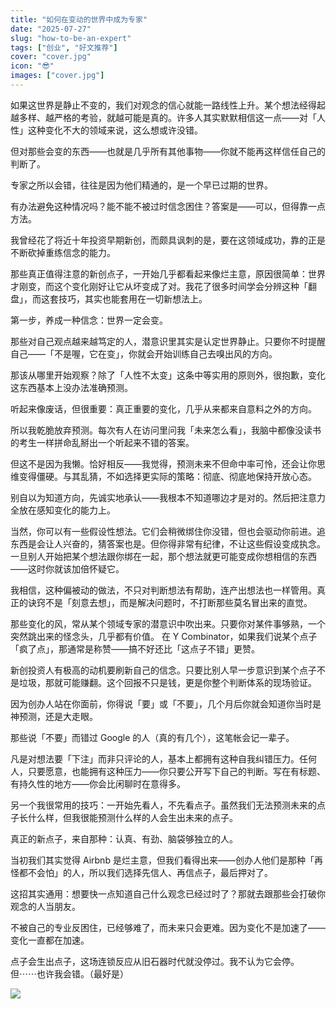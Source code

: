 ```yaml
---
title: "如何在变动的世界中成为专家"
date: "2025-07-27"
slug: "how-to-be-an-expert"
tags: ["创业", "好文推荐"]
cover: "cover.jpg"
icon: "😎"
images: ["cover.jpg"]
---
```

如果这世界是静止不变的，我们对观念的信心就能一路线性上升。某个想法经得起越多样、越严格的考验，就越可能是真的。许多人其实默默相信这一点——对「人性」这种变化不大的领域来说，这么想或许没错。



但对那些会变的东西——也就是几乎所有其他事物——你就不能再这样信任自己的判断了。



专家之所以会错，往往是因为他们精通的，是一个早已过期的世界。



有办法避免这种情况吗？能不能不被过时信念困住？答案是——可以，但得靠一点方法。



我曾经花了将近十年投资早期新创，而颇具讽刺的是，要在这领域成功，靠的正是不断砍掉重练信念的能力。



那些真正值得注意的新创点子，一开始几乎都看起来像烂主意，原因很简单：世界才刚变，而这个变化刚好让它从坏变成了对。我花了很多时间学会分辨这种「翻盘」，而这套技巧，其实也能套用在一切新想法上。



第一步，养成一种信念：世界一定会变。



那些对自己观点越来越笃定的人，潜意识里其实是认定世界静止。只要你不时提醒自己——「不是喔，它在变」，你就会开始训练自己去嗅出风的方向。



那该从哪里开始观察？除了「人性不太变」这条中等实用的原则外，很抱歉，变化这东西基本上没办法准确预测。



听起来像废话，但很重要：真正重要的变化，几乎从来都来自意料之外的方向。



所以我乾脆放弃预测。每次有人在访问里问我「未来怎么看」，我脑中都像没读书的考生一样拼命乱掰出一个听起来不错的答案。



但这不是因为我懒。恰好相反——我觉得，预测未来不但命中率可怜，还会让你思维变得僵硬。与其乱猜，不如选择更实际的策略：彻底、彻底地保持开放心态。



别自以为知道方向，先诚实地承认——我根本不知道哪边才是对的。然后把注意力全放在感知变化的能力上。



当然，你可以有一些假设性想法。它们会稍微绑住你没错，但也会驱动你前进。追东西是会让人兴奋的，猜答案也是。但你得非常有纪律，不让这些假设变成执念。
一旦别人开始把某个想法跟你绑在一起，那个想法就更可能变成你想相信的东西——这时你就该加倍怀疑它。



我相信，这种偏被动的做法，不只对判断想法有帮助，连产出想法也一样管用。真正的诀窍不是「刻意去想」，而是解决问题时，不打断那些莫名冒出来的直觉。



那些变化的风，常从某个领域专家的潜意识中吹出来。只要你对某件事够熟，一个突然跳出来的怪念头，几乎都有价值。
在 Y Combinator，如果我们说某个点子「疯了点」，那通常是称赞——搞不好还比「这点子不错」更赞。



新创投资人有极高的动机要刷新自己的信念。只要比别人早一步意识到某个点子不是垃圾，那就可能赚翻。这个回报不只是钱，更是你整个判断体系的现场验证。



因为创办人站在你面前，你得说「要」或「不要」，几个月后你就会知道你当时是神预测，还是大走眼。



那些说「不要」而错过 Google 的人（真的有几个），这笔帐会记一辈子。



凡是对想法要「下注」而非只评论的人，基本上都拥有这种自我纠错压力。任何人，只要愿意，也能拥有这种压力——你只要公开写下自己的判断。写在有标题、有持久性的地方——你会比闲聊时在意得多。



另一个我很常用的技巧：一开始先看人，不先看点子。虽然我们无法预测未来的点子长什么样，但我很能预测什么样的人会生出未来的点子。



真正的新点子，来自那种：认真、有劲、脑袋够独立的人。



当初我们其实觉得 Airbnb 是烂主意，但我们看得出来——创办人他们是那种「再怪都不会怕」的人，所以我们选择先信人、再信点子，最后押对了。



这招其实通用：想要快一点知道自己什么观念已经过时了？那就去跟那些会打破你观念的人当朋友。



不被自己的专业反困住，已经够难了，而未来只会更难。因为变化不是加速了——变化一直都在加速。



点子会生出点子，这场连锁反应从旧石器时代就没停过。我不认为它会停。
但⋯⋯也许我会错。（最好是）




![](https://prod-files-secure.s3.us-west-2.amazonaws.com/112d0858-5090-4d34-a606-b75eb8d65fd2/46476355-9cf3-4e99-9b7a-3531bc426380/1000202064.png?X-Amz-Algorithm=AWS4-HMAC-SHA256&X-Amz-Content-Sha256=UNSIGNED-PAYLOAD&X-Amz-Credential=ASIAZI2LB4667EYDVIQ7%2F20251022%2Fus-west-2%2Fs3%2Faws4_request&X-Amz-Date=20251022T224303Z&X-Amz-Expires=3600&X-Amz-Security-Token=IQoJb3JpZ2luX2VjEH8aCXVzLXdlc3QtMiJHMEUCIBT95Wva2Hk1DOXUOJcfI1BhDfPLsewnr0KpYsmaOw%2B3AiEAg%2FDETCo5Qg67AzK9fIcevlFg3un4kuqCwE3lt%2F7C70Eq%2FwMIOBAAGgw2Mzc0MjMxODM4MDUiDMh9q2dzNt9lWzO4HyrcA9PsGTP9U7WExylipqzBgmwmdJndVQbEmS%2BwQDARrHWFOvDOozcEpUaThSFAtB9tsSlsMt3h2BHVDfU9SN%2FfynvdTbaVxjOlkE0N6W0fj1N0auXofYNPhXohFPQEs3mwSQ7VSPubsTSZ2L3Qywivt6nZDp0P9X9RRkImR%2FJ%2BJLgjzJNlTSGqOY3N9lwQAY3sZBGWRSD8vgUjD2FNRRuFBwDrBA4i1fSVMJTc1Io%2FWuLNoMBPSqhQk9S%2B4q9R21DO5phNld36HvWAmL5FyFAJLDGLKgbYNl1cjYtjeOqE3ls1i71fIZeY%2FLmFbsT%2BLuLRc1ACrb%2BsOASjW13fXpWZN4JNfkfsxGGRw8fzXsWYDqS2wKQXVDPZgY0qZP1Gi%2BpSB3NnQOKHVT48JDptPxdcfPVSzDM7UAyNR%2FewPS5rU%2FJxIxL0k846OWy25WPOim2k%2BSg3GJ2ZG02Ttb1YQtBoDYWcQc0FfdepFmU3sI3J6GkXxmPOYJDcK%2Bcr9p4ip8yjN288%2BEn68%2BdDzVwK68KhrfAWk4hKOIyms4hWanESp5tpYrTa%2Fv%2BrWg3de9zSHwZbE2hI9kxC67jUBw0qHMwZS88ukxCFCIYj2nfmX%2BiXCG0oEmoUQoR%2F7ubmhxEcMKa65ccGOqUBpe78Ro1i7jE%2Bc035rSfomaMyQgYMJlVIagULl3xqS1%2B2%2BrBR%2FCAOXP5in0MDKcf6H7NpqtNSWWJi2L%2B7eiiCAXh%2FXDoK7pHbEPdrAUEXAMbh%2FwdoRpP%2FRAPIU6aBr6kvuoZOH%2FH3QiUcgVbVeFg8lp0Aq9esZ5MASALrO%2Bgk%2BTSRVz2xxT%2FQWc0P2f2ZML3xDmvadveuSvIw5yPKqR873trP2AZq&X-Amz-Signature=57c9ae13e63be8a8392e0afcf10e0d7d7db7ea99e900374348f420ac4e293ee3&X-Amz-SignedHeaders=host&x-amz-checksum-mode=ENABLED&x-id=GetObject)

